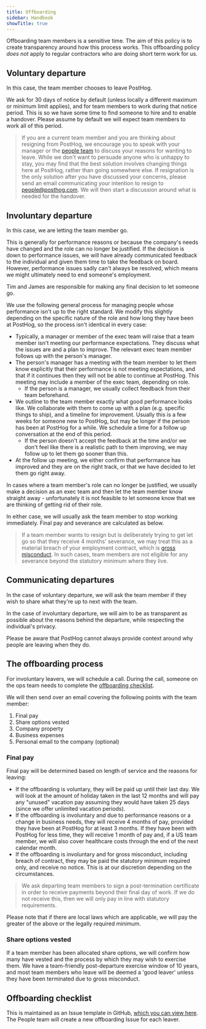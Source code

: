```yaml
---
title: Offboarding
sidebar: Handbook
showTitle: true
---
```


Offboarding team members is a sensitive time. The aim of this policy is to create transparency around how this process works. This offboarding policy *does not* apply to regular contractors who are doing short term work for us.

## Voluntary departure

In this case, the team member chooses to leave PostHog. 

We ask for 30 days of notice by default (unless locally a different maximum or minimum limit applies), and for team members to work during that notice period. This is so we have some time to find someone to hire and to enable a handover. Please assume by default we will expect team members to work all of this period.

> If you are a current team member and you are thinking about resigning from PostHog, we encourage you to speak with your manager or the [people team](/teams/people) to discuss your reasons for wanting to leave. While we don't want to persuade anyone who is unhappy to stay, you may find that the best solution involves changing things here at PostHog, rather than going somewhere else. If resignation is the only solution after you have discussed your concerns, please send an email communicating your intention to resign to people@posthog.com. We will then start a discussion around what is needed for the handover.

## Involuntary departure

In this case, we are letting the team member go. 

This is generally for performance reasons or because the company's needs have changed and the role can no longer be justified. If the decision is down to performance issues, we will have already communicated feedback to the individual and given them time to take the feedback on board. However, performance issues sadly can't always be resolved, which means we might ultimately need to end someone's employment. 

Tim and James are responsible for making any final decision to let someone go. 

We use the following general process for managing people whose performance isn't up to the right standard. We modify this slightly depending on the specific nature of the role and how long they have been at PostHog, so the process isn't identical in every case:

- Typically, a manager or member of the exec team will raise that a team member isn't meeting our performance expectations. They discuss what the issues are and a plan to improve. The relevant exec team member follows up with the person's manager. 
- The person's manager has a meeting with the team member to let them know explicitly that their performance is not meeting expectations, and that if it continues then they will not be able to continue at PostHog. This meeting may include a member of the exec team, depending on role. 
  - If the person is a manager, we usually collect feedback from their team beforehand. 
- We outline to the team member exactly what good performance looks like. We collaborate with them to come up with a plan (e.g. specific things to ship), and a timeline for improvement. Usually this is a few weeks for someone new to PostHog, but may be longer if the person has been at PostHog for a while. We schedule a time for a follow up conversation at the end of this period.
  - If the person doesn't accept the feedback at the time and/or we don't feel like there is a realistic path to them improving, we may follow up to let them go sooner than this. 
- At the follow up meeting, we either confirm that performance has improved and they are on the right track, or that we have decided to let them go right away. 

In cases where a team member's role can no longer be justified, we usually make a decision as an exec team and then let the team member know straight away - unfortunately it is not feasible to let someone know that we are thinking of getting rid of their role.

In either case, we will usually ask the team member to stop working immediately. Final pay and severance are calculated as below. 

> If a team member wants to resign but is deliberately trying to get let go so that they receive 4 months' severance, we may treat this as a material breach of your employment contract, which is [gross misconduct](/handbook/people/grievances#disciplinary-process). In such cases, team members are not eligible for any severance beyond the statutory minimum where they live. 

## Communicating departures

In the case of voluntary departure, we will ask the team member if they wish to share what they're up to next with the team.

In the case of involuntary departure, we will aim to be as transparent as possible about the reasons behind the departure, while respecting the individual's privacy.

Please be aware that PostHog cannot always provide context around why people are leaving when they do. 

## The offboarding process

For involuntary leavers, we will schedule a call. During the call, someone on the ops team needs to complete the [offboarding checklist](#offboarding-checklist).

We will then send over an email covering the following points with the team member:

1. Final pay
2. Share options vested
3. Company property
4. Business expenses
5. Personal email to the company (optional)

### Final pay

Final pay will be determined based on length of service and the reasons for leaving:

* If the offboarding is voluntary, they will be paid up until their last day. We will look at the amount of holiday taken in the last 12 months and will pay any "unused" vacation pay assuming they would have taken 25 days (since we offer unlimited vacation periods).
* If the offboarding is involuntary and due to performance reasons or a change in business needs, they will receive 4 months of pay, provided they have been at PostHog for at least 3 months. If they have been with PostHog for less time, they will receive 1 month of pay and, if a US team member, we will also cover healthcare costs through the end of the next calendar month. 
* If the offboarding is involuntary and for gross misconduct, including breach of contract, they may be paid the statutory minimum required only, and receive no notice. This is at our discretion depending on the circumstances.

> We ask departing team members to sign a post-termination certificate in order to receive payments beyond their final day of work. If we do not receive this, then we will only pay in line with statutory requirements. 

Please note that if there are local laws which are applicable, we will pay the greater of the above or the legally required minimum.

### Share options vested

If a team member has been allocated share options, we will confirm how many have vested and the process by which they may wish to exercise them. We have a team-friendly post-departure exercise window of 10 years, and most team members who leave will be deemed a 'good leaver' unless they have been terminated due to gross misconduct. 

## Offboarding checklist

This is maintained as an Issue template in GitHub, [which you can view here](https://github.com/PostHog/company-internal/blob/master/.github/ISSUE_TEMPLATE/offboarding.md). The People team will create a new offboarding Issue for each leaver.
